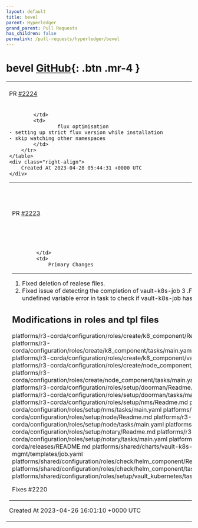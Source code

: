 ```yaml
---
layout: default
title: bevel
parent: Hyperledger
grand_parent: Pull Requests
has_children: false
permalink: /pull-requests/hyperledger/bevel
---
```


# bevel <span class="fs-3 right-align">[GitHub](https://github.com/hyperledger/bevel){: .btn .mr-4 }</span>


<div>
    <table>
        <tr>
            <td>
                PR <a href="https://github.com/hyperledger/bevel/pull/2224" class=".btn">#2224</a>
            </td>
            <td>
                <b>
                    [shared] flux optimisation
                </b>
            </td>
        </tr>
        <tr>
            <td>
                
            </td>
            <td>
                    flux optimisation
    - setting up strict flux version while installation
    - skip watching other namespaces
            </td>
        </tr>
    </table>
    <div class="right-align">
        Created At 2023-04-28 05:44:31 +0000 UTC
    </div>
</div>

<div>
    <table>
        <tr>
            <td>
                PR <a href="https://github.com/hyperledger/bevel/pull/2223" class=".btn">#2223</a>
            </td>
            <td>
                <b>
                    [ci-skip] Reset network doesn't clean all git release
                </b>
            </td>
        </tr>
        <tr>
            <td>
                
            </td>
            <td>
                Primary Changes
--------------
1. Fixed deletion of realese files.
2. Fixed issue of detecting the completion of vault-k8s-job 
3 .Fixed undefined variable error in task to check if vault-k8s-job has completed

Modifications in roles and tpl files
-----------------------
platforms/r3-corda/configuration/roles/create/k8_component/Readme.md 
platforms/r3-corda/configuration/roles/create/k8_component/tasks/main.yaml 
platforms/r3-corda/configuration/roles/create/k8_component/vars/main.yaml 
platforms/r3-corda/configuration/roles/create/node_component/Readme.md 
platforms/r3-corda/configuration/roles/create/node_component/tasks/main.yaml 
platforms/r3-corda/configuration/roles/setup/doorman/Readme.md 
platforms/r3-corda/configuration/roles/setup/doorman/tasks/main.yml 
platforms/r3-corda/configuration/roles/setup/nms/Readme.md 
platforms/r3-corda/configuration/roles/setup/nms/tasks/main.yaml 
platforms/r3-corda/configuration/roles/setup/node/Readme.md 
platforms/r3-corda/configuration/roles/setup/node/tasks/main.yaml 
platforms/r3-corda/configuration/roles/setup/notary/Readme.md 
platforms/r3-corda/configuration/roles/setup/notary/tasks/main.yaml 
platforms/r3-corda/releases/README.md
platforms/shared/charts/vault-k8s-mgmt/templates/job.yaml platforms/shared/configuration/roles/check/helm_component/Readme.md platforms/shared/configuration/roles/check/helm_component/tasks/main.yaml platforms/shared/configuration/roles/setup/vault_kubernetes/tasks/main.yaml

Fixes
#2220 
            </td>
        </tr>
    </table>
    <div class="right-align">
        Created At 2023-04-26 16:01:10 +0000 UTC
    </div>
</div>

